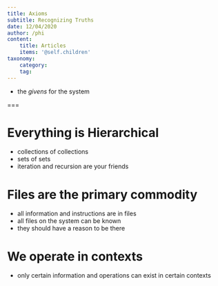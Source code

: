 ```yaml
---
title: Axioms
subtitle: Recognizing Truths
date: 12/04/2020
author: /phi
content:
    title: Articles
    items: '@self.children'
taxonomy:
    category: 
    tag: 
---
```


- the _givens_ for the system

===

# Everything is Hierarchical
- collections of collections
- sets of sets
- iteration and recursion are your friends

# Files are the primary commodity
- all information and instructions are in files
- all files on the system can be known
- they should have a reason to be there

# We operate in contexts
- only certain information and operations can exist in certain contexts

